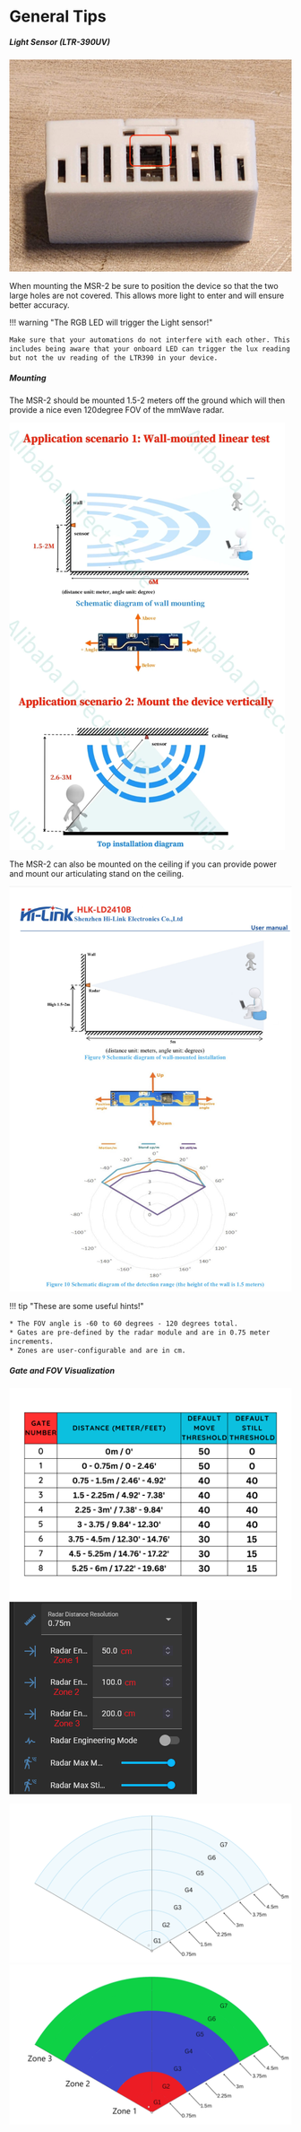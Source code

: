 # General Tips

##### **Light Sensor (LTR-390UV)**

![20240514_123742.jpg](../assets/20240514-123742.jpg)

When mounting the MSR-2 be sure to position the device so that the two large holes are not covered. This allows more light to enter and will ensure better accuracy.

!!! warning "The RGB LED will trigger the Light sensor!"

    Make sure that your automations do not interfere with each other. This includes being aware that your onboard LED can trigger the lux reading but not the uv reading of the LTR390 in your device.

##### **Mounting**

The MSR-2 should be mounted 1.5-2 meters off the ground which will then provide a nice even 120degree FOV of the mmWave radar.

![LD2410 Gates.png](../assets/ld2410-gates.png)

The MSR-2 can also be mounted on the ceiling if you can provide power and mount our articulating stand on the ceiling.

![ld2410_mounting_hor-1.jpeg](../assets/ld2410-mounting-hor-1.jpeg)

!!! tip "These are some useful hints!"

    * The FOV angle is -60 to 60 degrees - 120 degrees total.
    * Gates are pre-defined by the radar module and are in 0.75 meter increments.
    * Zones are user-configurable and are in cm.

##### **Gate and FOV Visualization**

**![ld2410 table.png](../assets/ld2410-table.png)![Gate, Zones and RR.png](../assets/gate-zones-and-rr.png)**

![MSR-1 radar map.png](../assets/msr-1-radar-map.png)![Radar gates Colored.png](../assets/radar-gates-colored.png)

#####